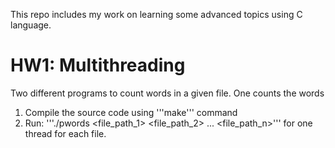 This repo includes my work on learning some advanced topics using C language.

# HW1: Multithreading
Two different programs to count words in a given file. One counts the words
1.  Compile the source code using '''make''' command
2.  Run: '''./pwords <file_path_1> <file_path_2> ... <file_path_n>''' for one thread for each file.
